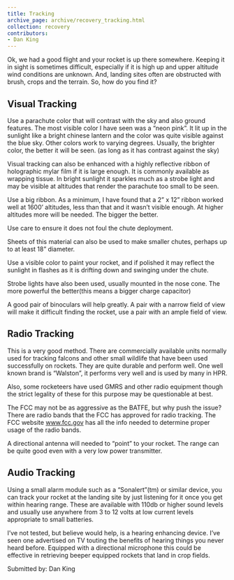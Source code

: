 ```yaml
---
title: Tracking
archive_page: archive/recovery_tracking.html
collection: recovery
contributors:
- Dan King
---
```

Ok, we had a good flight and your rocket is up there somewhere. Keeping it in sight is sometimes difficult, especially if it is high up and upper altitude wind conditions are unknown. And, landing sites often are obstructed with brush, crops and the terrain. So, how do you find it?

## Visual Tracking

Use a parachute color that will contrast with the sky and also ground features. The most visible color I have seen was a “neon pink”. It lit up in the sunlight like a bright chinese lantern and the color was quite visible against the blue sky. Other colors work to varying degrees. Usually, the brighter color, the better it will be seen. (as long as it has contrast against the sky)

Visual tracking can also be enhanced with a highly reflective ribbon of holographic mylar film if it is large enough. It is commonly available as wrapping tissue. In bright sunlight it sparkles much as a strobe light and may be visible at altitudes that render the parachute too small to be seen.

Use a big ribbon. As a minimum, I have found that a 2” x 12” ribbon worked well at 1600’ altitudes, less than that and it wasn’t visible enough. At higher altitudes more will be needed. The bigger the better.

Use care to ensure it does not foul the chute deployment.

Sheets of this material can also be used to make smaller chutes, perhaps up to at least 18” diameter.

Use a visible color to paint your rocket, and if polished it may reflect the sunlight in flashes as it is drifting down and swinging under the chute.

Strobe lights have also been used, usually mounted in the nose cone. The more powerful the better(this means a bigger charge capacitor)

A good pair of binoculars will help greatly. A pair with a narrow field of view will make it difficult finding the rocket, use a pair with an ample field of view.

## Radio Tracking

This is a very good method. There are commercially available units normally used for tracking falcons and other small wildlife that have been used successfully on rockets. They are quite durable and perform well. One well known brand is “Walston”, it performs very well and is used by many in HPR.

Also, some rocketeers have used GMRS and other radio equipment though the strict legality of these for this purpose may be questionable at best.

The FCC may not be as aggressive as the BATFE, but why push the issue? There are radio bands that the FCC has approved for radio tracking. The FCC website www.fcc.gov has all the info needed to determine proper usage of the radio bands.

A directional antenna will needed to “point” to your rocket. The range can be quite good even with a very low power transmitter.

## Audio Tracking

Using a small alarm module such as a “Sonalert”(tm) or similar device, you can track your rocket at the landing site by just listening for it once you get within hearing range. These are available with 110db or higher sound levels and usually use anywhere from 3 to 12 volts at low current levels appropriate to small batteries.

I’ve not tested, but believe would help, is a hearing enhancing device. I’ve seen one advertised on TV touting the benefits of hearing things you never heard before. Equipped with a directional microphone this could be effective in retrieving beeper equipped rockets that land in crop fields.

Submitted by: Dan King

